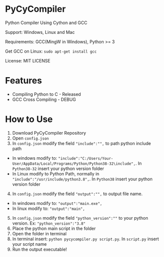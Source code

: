 # PyCyCompiler
 Python Compiler Using Cython and GCC
 
 Support: Windows, Linux and Mac

 Requirements: GCC(MingW in Windows), Python >= 3
 
 Get GCC on Linux: `sudo apt-get install gcc`

 License: MIT LICENSE

# Features
 - Compiling Python to C - Released
 - GCC Cross Compiling - DEBUG

# How to Use
 1. Download PyCyCompiler Repository
 2. Open `config.json`
 3. In `config.json` modify the field `"include":"",` to path python include path
   - In windows modify to: `"include":"C:/Users/Your-User/AppData/Local/Programs/Python/Python38-32\include",`. In `Python38-32` insert your python version folder
   - In Linux modify to Python Path, normally in `"include":"/usr/include/python3.8",`. In `Python38` insert your python version folder
 4. In `config.json` modify the field `"output":"",` to output file name.
   - In windows modify to: `"output":"main.exe",`
   - In linux modify to: `"output":"main",`
 5. In `config.json` modify the field `"python_version":""` to your python version. Ex: `"python_version":"3.8"`
 6. Place the python main script in the folder
 7. Open the folder in terminal
 8. In terminal insert: `python pycycompiler.py script.py`. In `script.py` insert your script name
 9. Run the output executable!
